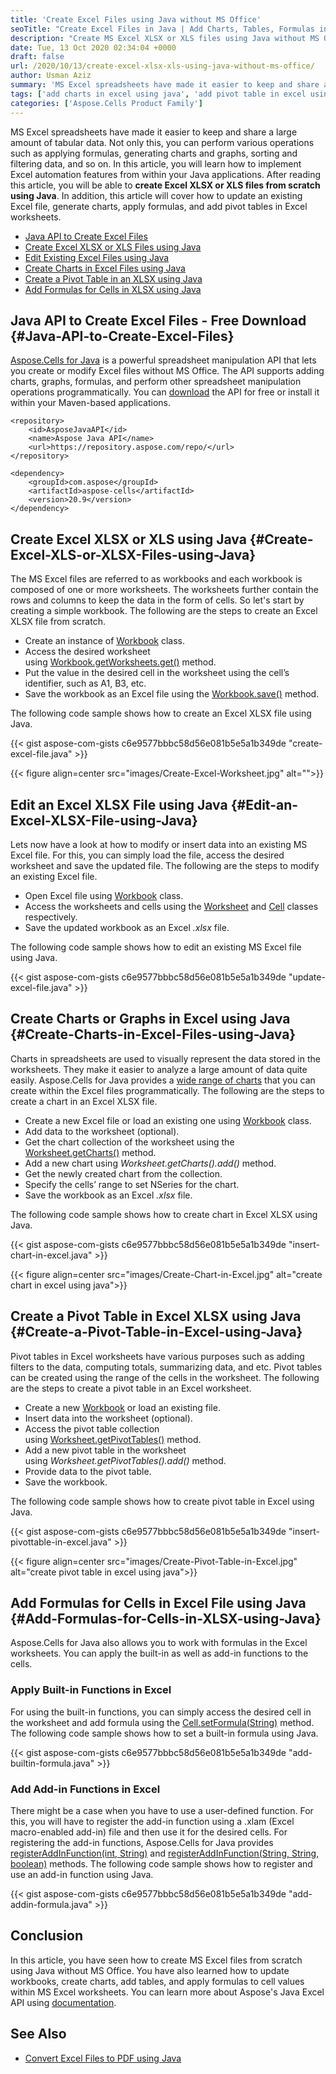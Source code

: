 ```yaml
---
title: 'Create Excel Files using Java without MS Office'
seoTitle: "Create Excel Files in Java | Add Charts, Tables, Formulas in XLSX XLS"
description: "Create MS Excel XLSX or XLS files using Java without MS Office. Java code samples of how to add tables, charts, and built-in or add-in functions in Excel."
date: Tue, 13 Oct 2020 02:34:04 +0000
draft: false
url: /2020/10/13/create-excel-xlsx-xls-using-java-without-ms-office/
author: Usman Aziz
summary: 'MS Excel spreadsheets have made it easier to keep and share a large amount of tabular data. Not only this, you can perform various operations such as applying formulas, generating charts and graphs, sorting and filtering data, and so on. In this article, you will learn how to implement Excel automation features from within your Java applications. After reading this article, you will be able to create MS Excel XLSX or XLS files from scratch using Java. In addition, this article will cover how to update an existing Excel file, generate charts, and add tables in Excel worksheets.'
tags: ['add charts in excel using java', 'add pivot table in excel using java', 'create excel files in java', 'create xls in java', 'create xlsx in java']
categories: ['Aspose.Cells Product Family']
---
```


MS Excel spreadsheets have made it easier to keep and share a large amount of tabular data. Not only this, you can perform various operations such as applying formulas, generating charts and graphs, sorting and filtering data, and so on. In this article, you will learn how to implement Excel automation features from within your Java applications. After reading this article, you will be able to **create Excel XLSX or XLS files from scratch using Java**. In addition, this article will cover how to update an existing Excel file, generate charts, apply formulas, and add pivot tables in Excel worksheets.

*   [Java API to Create Excel Files][1]
*   [Create Excel XLSX or XLS Files using Java][2]
*   [Edit Existing Excel Files using Java][3]
*   [Create Charts in Excel Files using Java][4]
*   [Create a Pivot Table in an XLSX using Java][5]
*   [Add Formulas for Cells in XLSX using Java][6]

## Java API to Create Excel Files - Free Download {#Java-API-to-Create-Excel-Files}

[Aspose.Cells for Java][7] is a powerful spreadsheet manipulation API that lets you create or modify Excel files without MS Office. The API supports adding charts, graphs, formulas, and perform other spreadsheet manipulation operations programmatically. You can [download][8] the API for free or install it within your Maven-based applications.

```
<repository>
    <id>AsposeJavaAPI</id>
    <name>Aspose Java API</name>
    <url>https://repository.aspose.com/repo/</url>
</repository>
```
```
<dependency>
    <groupId>com.aspose</groupId>
    <artifactId>aspose-cells</artifactId>
    <version>20.9</version>
</dependency>
```

## Create Excel XLSX or XLS using Java {#Create-Excel-XLS-or-XLSX-Files-using-Java}

The MS Excel files are referred to as workbooks and each workbook is composed of one or more worksheets. The worksheets further contain the rows and columns to keep the data in the form of cells. So let's start by creating a simple workbook. The following are the steps to create an Excel XLSX file from scratch.

*   Create an instance of [Workbook][9] class.
*   Access the desired worksheet using [Workbook.getWorksheets.get()][10] method.
*   Put the value in the desired cell in the worksheet using the cell’s identifier, such as A1, B3, etc.
*   Save the workbook as an Excel file using the [Workbook.save()][11] method.

The following code sample shows how to create an Excel XLSX file using Java.

{{< gist aspose-com-gists c6e9577bbbc58d56e081b5e5a1b349de "create-excel-file.java" >}}



{{< figure align=center src="images/Create-Excel-Worksheet.jpg" alt="">}}


## Edit an Excel XLSX File using Java {#Edit-an-Excel-XLSX-File-using-Java}

Lets now have a look at how to modify or insert data into an existing MS Excel file. For this, you can simply load the file, access the desired worksheet and save the updated file. The following are the steps to modify an existing Excel file.

*   Open Excel file using [Workbook][12] class.
*   Access the worksheets and cells using the [Worksheet][13] and [Cell][14] classes respectively.
*   Save the updated workbook as an Excel _.xlsx_ file.

The following code sample shows how to edit an existing MS Excel file using Java.

{{< gist aspose-com-gists c6e9577bbbc58d56e081b5e5a1b349de "update-excel-file.java" >}}

## Create Charts or Graphs in Excel using Java {#Create-Charts-in-Excel-Files-using-Java}

Charts in spreadsheets are used to visually represent the data stored in the worksheets. They make it easier to analyze a large amount of data quite easily. Aspose.Cells for Java provides a [wide range of charts][15] that you can create within the Excel files programmatically. The following are the steps to create a chart in an Excel XLSX file.

*   Create a new Excel file or load an existing one using [Workbook][16] class.
*   Add data to the worksheet (optional).
*   Get the chart collection of the worksheet using the [Worksheet.getCharts()][17] method.
*   Add a new chart using _Worksheet.getCharts().add()_ method.
*   Get the newly created chart from the collection.
*   Specify the cells’ range to set NSeries for the chart.
*   Save the workbook as an Excel _.xlsx_ file.

The following code sample shows how to create chart in Excel XLSX using Java.

{{< gist aspose-com-gists c6e9577bbbc58d56e081b5e5a1b349de "insert-chart-in-excel.java" >}}



{{< figure align=center src="images/Create-Chart-in-Excel.jpg" alt="create chart in excel using java">}}


## Create a Pivot Table in Excel XLSX using Java {#Create-a-Pivot-Table-in-Excel-using-Java}

Pivot tables in Excel worksheets have various purposes such as adding filters to the data, computing totals, summarizing data, and etc. Pivot tables can be created using the range of the cells in the worksheet. The following are the steps to create a pivot table in an Excel worksheet.

*   Create a new [Workbook][18] or load an existing file.
*   Insert data into the worksheet (optional).
*   Access the pivot table collection using [Worksheet.getPivotTables()][19] method.
*   Add a new pivot table in the worksheet using _Worksheet.getPivotTables().add()_ method.
*   Provide data to the pivot table.
*   Save the workbook.

The following code sample shows how to create pivot table in Excel using Java.

{{< gist aspose-com-gists c6e9577bbbc58d56e081b5e5a1b349de "insert-pivottable-in-excel.java" >}}



{{< figure align=center src="images/Create-Pivot-Table-in-Excel.jpg" alt="create pivot table in excel using java">}}


## Add Formulas for Cells in Excel File using Java {#Add-Formulas-for-Cells-in-XLSX-using-Java}

Aspose.Cells for Java also allows you to work with formulas in the Excel worksheets. You can apply the built-in as well as add-in functions to the cells.

### Apply Built-in Functions in Excel

For using the built-in functions, you can simply access the desired cell in the worksheet and add formula using the [Cell.setFormula(String)][20] method. The following code sample shows how to set a built-in formula using Java.

{{< gist aspose-com-gists c6e9577bbbc58d56e081b5e5a1b349de "add-builtin-formula.java" >}}

### Add Add-in Functions in Excel

There might be a case when you have to use a user-defined function. For this, you will have to register the add-in function using a .xlam (Excel macro-enabled add-in) file and then use it for the desired cells. For registering the add-in functions, Aspose.Cells for Java provides [registerAddInFunction(int, String)][21] and [registerAddInFunction(String, String, boolean)][22] methods. The following code sample shows how to register and use an add-in function using Java.

{{< gist aspose-com-gists c6e9577bbbc58d56e081b5e5a1b349de "add-addin-formula.java" >}}

## Conclusion

In this article, you have seen how to create MS Excel files from scratch using Java without MS Office. You have also learned how to update workbooks, create charts, add tables, and apply formulas to cell values within MS Excel worksheets. You can learn more about Aspose's Java Excel API using [documentation][23].

## See Also

*   [Convert Excel Files to PDF using Java][24]




[1]: #Java-API-to-Create-Excel-Files
[2]: #Create-Excel-XLS-or-XLSX-Files-using-Java
[3]: #Edit-an-Excel-XLSX-File-using-Java
[4]: #Create-Charts-in-Excel-Files-using-Java
[5]: #Create-a-Pivot-Table-in-Excel-using-Java
[6]: #Add-Formulas-for-Cells-in-XLSX-using-Java
[7]: https://products.aspose.com/cells/java
[8]: https://downloads.aspose.com/cells/java
[9]: https://apireference.aspose.com/cells/java/com.aspose.cells/Workbook
[10]: https://apireference.aspose.com/cells/java/com.aspose.cells/workbook#Worksheets
[11]: https://apireference.aspose.com/cells/java/com.aspose.cells/workbook#save(java.lang.String)
[12]: https://apireference.aspose.com/cells/java/com.aspose.cells/workbook
[13]: https://apireference.aspose.com/cells/java/com.aspose.cells/Worksheet
[14]: https://apireference.aspose.com/cells/java/com.aspose.cells/Cell
[15]: https://docs.aspose.com/cells/java/creating-and-customizing-charts/#creating-a-simple-chart
[16]: https://apireference.aspose.com/cells/java/com.aspose.cells/workbook
[17]: https://apireference.aspose.com/cells/java/com.aspose.cells/worksheet#Charts
[18]: https://apireference.aspose.com/cells/java/com.aspose.cells/workbook
[19]: https://apireference.aspose.com/cells/java/com.aspose.cells/worksheet#PivotTables
[20]: https://apireference.aspose.com/cells/java/com.aspose.cells/cell#Formula
[21]: https://apireference.aspose.com/cells/java/com.aspose.cells/worksheetcollection#registerAddInFunction(int,%20java.lang.String)
[22]: https://apireference.aspose.com/cells/java/com.aspose.cells/worksheetcollection#registerAddInFunction(java.lang.String,%20java.lang.String,%20boolean)
[23]: https://docs.aspose.com/cells/java/getting-started/
[24]: https://blog.aspose.com/2020/08/12/convert-excel-to-pdf-using-java/






